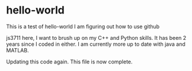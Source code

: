 # hello-world
This is a test of hello-world
I am figuring out how to use github

js3711 here, I want to brush up on my C++ and Python skills.  It has been 2 years since I coded in either.  I am currently more up to date with java and MATLAB.

Updating this code again.  This file is now complete.
